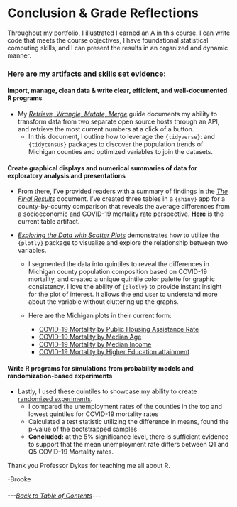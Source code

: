 # Conclusion & Grade Reflections

Throughout my portfolio, I illustrated I earned an A in this course. 
 I can write code that meets the course objectives, I have foundational statistical computing skills, and I can present the results in an organized and dynamic manner.

### Here are my artifacts and skills set evidence:


#### Import, manage, clean data & write clear, efficient, and well-documented R programs
-	My *[Retrieve, Wrangle, Mutate, Merge](https://rpubs.com/ekoorb03/Guides_Create_Covid_Census)* guide documents my ability to transform data from two separate open source hosts through an API, and retrieve the most current numbers at a click of a button. 
    -	In this document, I outline how to leverage the `{tidyverse}`: and `{tidycensus}` packages to discover the population trends of Michigan counties and optimized variables to join the datasets. 

#### **Create graphical displays and numerical summaries of data for exploratory analysis and presentations**
-	From there, I’ve provided readers with a summary of findings in the *[The Final Results](https://github.com/BrookemWalters/BrookemWalters-Portfolio/blob/main/Stats%20518%20Final%20Project/Summary%20of%20Findings.md#covid-19-mortality-and-socioeconomic-trends-in-michigan-by-county)*
document. I’ve created three tables in a `{shiny}` app for a county-by-county comparison that reveals the average differences from a socioeconomic and COVID-19 mortality rate perspective. 
 **[Here](https://073308-brooke.shinyapps.io/MIShiny/)** is the current table artifact.
    

-	*[Exploring the Data with Scatter Plots]( https://rpubs.com/ekoorb03/Guides_Scatter_Plots)* demonstrates how to utilize the `{plotly}` package to visualize and explore the relationship between two variables.

    - I segmented the data into quintiles to reveal the differences in Michigan county population composition based on COVID-19 mortality, and created a unique quintile color palette for graphic consistency. I love the ability of `{plotly}` to provide instant insight for the plot of interest. It allows the end user to understand more about the variable without cluttering up the graphs.
  
     -	Here are the Michigan plots in their current form: 
        - [COVID-19 Mortality by Public Housing Assistance Rate](https://rpubs.com/ekoorb03/plots_pubassistance)
        - [COVID-19 Mortality by Median Age](https://rpubs.com/ekoorb03/plots_medianage)
        - [COVID-19 Mortality by Median Income](https://rpubs.com/ekoorb03/plots_income)
        - [COVID-19 Mortality by Higher Education attainment](https://rpubs.com/ekoorb03/plots_education) 
          
#### **Write R programs for simulations from probability models and randomization-based experiments**    
-	Lastly, I used these quintiles to showcase my ability to create [randomized experiments](https://rpubs.com/ekoorb03/Guides_Bootstrapping). 
    -	I compared the unemployment rates of the counties in the top and lowest quintiles for COVID-19 mortality rates
    -	Calculated a test statistic utilizing the difference in means, found the p-value of the bootstrapped samples 
    -	**Concluded:** at the 5% significance level, there is sufficient evidence to support that the mean unemployment rate differs between Q1 and Q5 COVID-19 Mortality rates.

Thank you Professor Dykes for teaching me all about R. 

-Brooke



###### ---[Back to Table of Contents](https://github.com/BrookemWalters/BrookemWalters-Portfolio#table-of-contents-brooke-walters-portfolio)---
